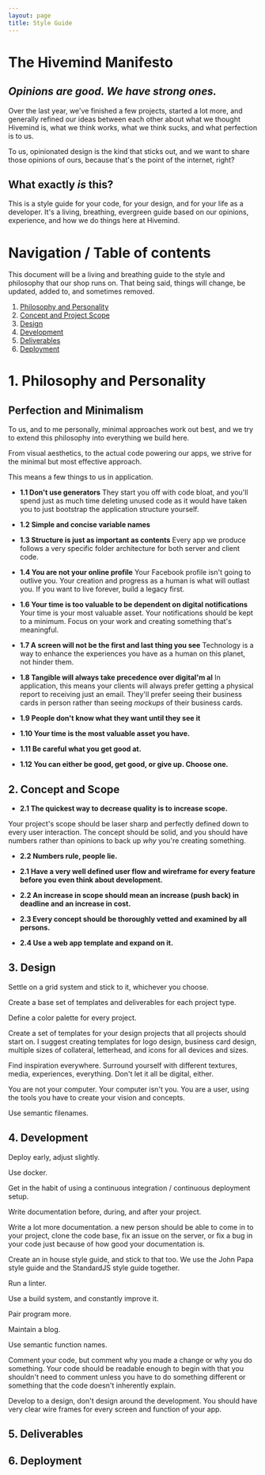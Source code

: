 ```yaml
---
layout: page
title: Style Guide
---
```


# The Hivemind Manifesto

## _Opinions are good. We have strong ones._
Over the last year, we've finished a few projects, started a lot more, and generally refined our ideas between each 
other about what we thought Hivemind is, what we think works, what we think sucks, and what perfection is to us. 

To us, opinionated design is the kind that sticks out, and we want to share those opinions of ours, because that's the point of the internet, right? 

## What exactly _is_ this? 
This is a style guide for your code, for your design, and for your life as a developer. It's a living, breathing, evergreen guide based on our opinions, experience, and how we do things here at Hivemind. 

# Navigation / Table of contents 

This document will be a living and breathing guide to the style and philosophy that our shop runs on. That being said, things will change, be updated, added to, and sometimes removed. 

1. [Philosophy and Personality](#philosophy) 
2. [Concept and Project Scope](#concept) 
3. [Design](#design)
4. [Development](#development)
5. [Deliverables](#deliverables)
6. [Deployment](#deployment)

## <a name="philosophy"></a>

# 1. Philosophy and Personality 

## Perfection and Minimalism  

To us, and to me personally, minimal approaches work out best, and we try to extend this philosophy into everything
we build here. 

From visual aesthetics, to the actual code powering our apps, we strive for the minimal but most effective approach.

This means a few things to us in application. 

* **1.1 Don't use generators**
They start you off with code bloat, and you'll spend just as much time deleting unused code as it would have taken you to just bootstrap the application structure yourself.
	
* **1.2 Simple and concise variable names**
	
* **1.3 Structure is just as important as contents**
Every app we produce follows a very specific folder architecture for both server and client code. 

* **1.4 You are not your online profile**
Your Facebook profile isn't going to outlive you. Your creation and progress as a human is what will outlast you. If you want to live forever, build a legacy first. 

* **1.6 Your time is too valuable to be dependent on digital notifications**
Your time is your most valuable asset. Your notifications should be kept to a minimum. Focus on your work and creating something that's meaningful. 

* **1.7 A screen will not be the first and last thing you see**
Technology is a way to enhance the experiences you have as a human on this planet, not hinder them. 

* **1.8 Tangible will always take precedence over digitaI'm al**
In application, this means your clients will always prefer getting a physical report to receiving just an email. They'll prefer seeing their business cards 
in person rather than seeing _mockups_ of their business cards. 

* **1.9 People don't know what they want until they see it**

* **1.10 Your time is the most valuable asset you have.**

* **1.11 Be careful what you get good at.**

* **1.12 You can either be good, get good, or give up. Choose one.**

## <a name="concept"></a>

## 2. Concept and Scope

* **2.1 The quickest way to decrease quality is to increase scope.** 

Your project's scope should be laser sharp and perfectly defined down to every user interaction. 
The concept should be solid, and you should have numbers rather than opinions to back up _why_ you're creating something. 

* **2.2 Numbers rule, people lie.**

* **2.1 Have a very well defined user flow and wireframe for every feature before you even think about development.**

* **2.2 An increase in scope should mean an increase (push back) in deadline and an increase in cost.**

* **2.3 Every concept should be thoroughly vetted and examined by all persons.**

* **2.4 Use a web app template and expand on it.**


## <a name="design"></a>

## 3. Design

Settle on a grid system and stick to it, whichever you choose.

Create a base set of templates and deliverables for each project type.

Define a color palette for every project.

Create a set of templates for your design projects that all projects should start on. I suggest creating templates for logo design, business card design, multiple sizes of collateral, letterhead, and icons for all devices and sizes.

Find inspiration everywhere. Surround yourself with different textures, media, experiences, everything. Don't let it all be digital, either.

You are not your computer. Your computer isn't you. You are a user, using the tools you have to create your vision and concepts.



Use semantic filenames.



## <a name="development"></a>

## 4. Development 

Deploy early, adjust slightly.

Use docker.

Get in the habit of using a continuous integration / continuous deployment setup.

Write documentation before, during, and after your project.

Write a lot more documentation. a new person should be able to come in to your project, clone the code base, fix an issue on the server, or fix a bug in your code just because of how good your documentation is.

Create an in house style guide, and stick to that too. We use the John Papa style guide and the StandardJS style guide together.

Run a linter.

Use a build system, and constantly improve it.

Pair program more.

Maintain a blog.

Use semantic function names.

Comment your code, but comment why you made a change or why you do something. Your code should be readable enough to begin with that you shouldn't need to comment unless you have to do something different or something that the code doesn't inherently explain.

Develop to a design, don't design around the development. You should have very clear wire frames for every screen and function of your app.


## <a name="deliverables"></a>

## 5. Deliverables 


## <a name="deployment"></a>

## 6. Deployment 




